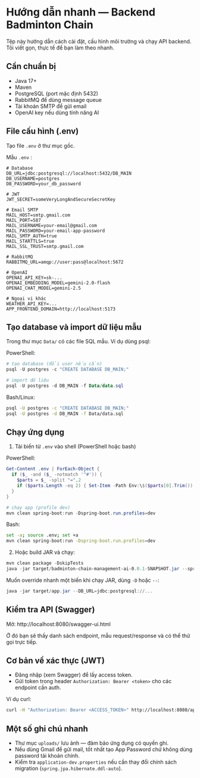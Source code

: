 
# Hướng dẫn nhanh — Backend Badminton Chain

Tệp này hướng dẫn cách cài đặt, cấu hình môi trường và chạy API backend. Tôi viết gọn, thực tế để bạn làm theo nhanh.

## Cần chuẩn bị
- Java 17+
- Maven
- PostgreSQL (port mặc định 5432)
- RabbitMQ để dùng message queue
- Tài khoản SMTP để gửi email
- OpenAI key nếu dùng tính năng AI

## File cấu hình (.env)
Tạo file `.env` ở thư mục gốc.

Mẫu `.env` :

```
# Database
DB_URL=jdbc:postgresql://localhost:5432/DB_MAIN
DB_USERNAME=postgres
DB_PASSWORD=your_db_password

# JWT
JWT_SECRET=someVeryLongAndSecureSecretKey

# Email SMTP
MAIL_HOST=smtp.gmail.com
MAIL_PORT=587
MAIL_USERNAME=your-email@gmail.com
MAIL_PASSWORD=your-email-app-password
MAIL_SMTP_AUTH=true
MAIL_STARTTLS=true
MAIL_SSL_TRUST=smtp.gmail.com

# RabbitMQ
RABBITMQ_URL=amqp://user:pass@localhost:5672

# OpenAI
OPENAI_API_KEY=sk-...
OPENAI_EMBEDDING_MODEL=gemini-2.0-flash
OPENAI_CHAT_MODEL=gemini-2.5

# Ngoại vi khác
WEATHER_API_KEY=...
APP_FRONTEND_DOMAIN=http://localhost:5173
```

## Tạo database và import dữ liệu mẫu
Trong thư mục `Data/` có các file SQL mẫu. Ví dụ dùng psql:

PowerShell:

```powershell
# tạo database (đổi user nếu cần)
psql -U postgres -c "CREATE DATABASE DB_MAIN;"

# import dữ liệu
psql -U postgres -d DB_MAIN -f Data/data.sql
```

Bash/Linux:

```bash
psql -U postgres -c "CREATE DATABASE DB_MAIN;"
psql -U postgres -d DB_MAIN -f Data/data.sql
```

## Chạy ứng dụng

1) Tải biến từ `.env` vào shell (PowerShell hoặc bash)

PowerShell:

```powershell
Get-Content .env | ForEach-Object {
  if ($_ -and ($_ -notmatch '^#')) {
    $parts = $_ -split "=",2
    if ($parts.Length -eq 2) { Set-Item -Path Env:\$($parts[0].Trim()) -Value $parts[1].Trim() }
  }
}

# chạy app (profile dev)
mvn clean spring-boot:run -Dspring-boot.run.profiles=dev
```

Bash:

```bash
set -a; source .env; set +a
mvn clean spring-boot:run -Dspring-boot.run.profiles=dev
```

2) Hoặc build JAR và chạy:

```powershell
mvn clean package -DskipTests
java -jar target/badminton-chain-management-ai-0.0.1-SNAPSHOT.jar --spring.profiles.active=dev
```

Muốn override nhanh một biến khi chạy JAR, dùng `-D` hoặc `--`:

```powershell
java -jar target/app.jar --DB_URL=jdbc:postgresql://... 
```

## Kiểm tra API (Swagger)
Mở: http://localhost:8080/swagger-ui.html

Ở đó bạn sẽ thấy danh sách endpoint, mẫu request/response và có thể thử gọi trực tiếp.

## Cơ bản về xác thực (JWT)
- Đăng nhập (xem Swagger) để lấy access token.
- Gửi token trong header `Authorization: Bearer <token>` cho các endpoint cần auth.

Ví dụ curl:

```bash
curl -H "Authorization: Bearer <ACCESS_TOKEN>" http://localhost:8080/api/your-protected-endpoint
```

## Một số ghi chú nhanh
- Thư mục `uploads/` lưu ảnh — đảm bảo ứng dụng có quyền ghi.
- Nếu dùng Gmail để gửi mail, tốt nhất tạo App Password chứ không dùng password tài khoản chính.
- Kiểm tra `application-dev.properties` nếu cần thay đổi chính sách migration (`spring.jpa.hibernate.ddl-auto`).
